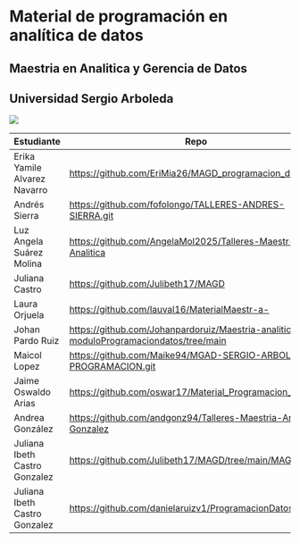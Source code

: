 # Material de programación en analítica de datos
## Maestria en Analitica y Gerencia de Datos
## Universidad Sergio Arboleda

<img src="https://encrypted-tbn0.gstatic.com/images?q=tbn:ANd9GcS96-_VunWq1JsXGB67hI70JrXPw7_mMrPm0nObI-RzwrkiRNiB-EnyooiGcIK-sw8zGP0&usqp=CAU">

| Estudiante | Repo |
| ------ | ----------- |
| Erika Yamile Alvarez Navarro | https://github.com/EriMia26/MAGD_programacion_datos.git |
| Andrés Sierra | https://github.com/fofolongo/TALLERES-ANDRES-SIERRA.git |
| Luz Angela Suárez Molina  | https://github.com/AngelaMol2025/Talleres-Maestr-a-Analitica |
| Juliana Castro | https://github.com/Julibeth17/MAGD |
| Laura Orjuela | https://github.com/lauval16/MaterialMaestr-a- |
| Johan Pardo Ruiz | https://github.com/Johanpardoruiz/Maestria-analitica-moduloProgramaciondatos/tree/main |
| Maicol Lopez | https://github.com/Maike94/MGAD-SERGIO-ARBOLEDA-PROGRAMACION.git |
| Jaime Oswaldo Arias | https://github.com/oswar17/Material_Programacion_USA.git |
| Andrea González | https://github.com/andgonz94/Talleres-Maestria-Andrea-Gonzalez |
| Juliana Ibeth Castro Gonzalez | https://github.com/Julibeth17/MAGD/tree/main/MAGD |
| Juliana Ibeth Castro Gonzalez | https://github.com/danielaruizv1/ProgramacionDatos |
